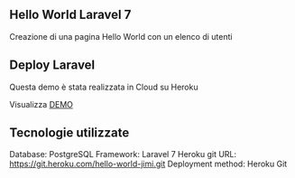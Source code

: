 ## Hello World Laravel 7

Creazione di una pagina Hello World con un elenco di utenti

## Deploy Laravel

Questa demo è stata realizzata in Cloud su Heroku

Visualizza <a href="http://hello-world-jimi.herokuapp.com/" class="btn btn-info" role="button">DEMO</a>

## Tecnologie utilizzate

Database: PostgreSQL
Framework: Laravel 7
Heroku git URL: https://git.heroku.com/hello-world-jimi.git
Deployment method: Heroku Git
